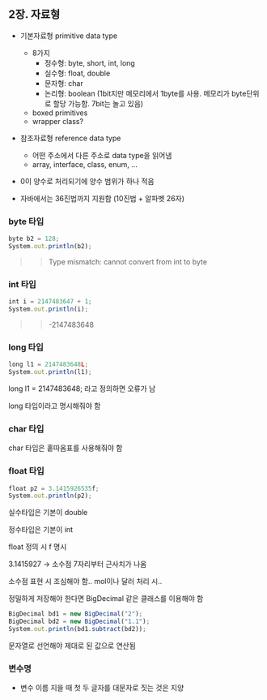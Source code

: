 ## 2장. 자료형

- 기본자료형 primitive data type
    - 8가지
        - 정수형: byte, short, int, long
        - 실수형: float, double
        - 문자형: char
        - 논리형: boolean (1bit지만 메모리에서 1byte를 사용. 메모리가 byte단위로 할당 가능함. 7bit는 놀고 있음)
    - boxed primitives
    - wrapper class?
- 참조자료형 reference data type
    - 어떤 주소에서 다른 주소로 data type을 읽어냄
    - array, interface, class, enum, …

- 0이 양수로 처리되기에 양수 범위가 하나 적음
- 자바에서는 36진법까지 지원함 (10진법 + 알파벳 26자)

### byte 타입

```jsx
byte b2 = 128;
System.out.println(b2);
```

>> Type mismatch: cannot convert from int to byte

### int 타입

```jsx
int i = 2147483647 + 1;
System.out.println(i);
```

>> -2147483648

### long 타입

```jsx
long l1 = 2147483648L;
System.out.println(l1);
```

long l1 = 2147483648; 라고 정의하면 오류가 남

long 타입이라고 명시해줘야 함

### char 타입

char 타입은 홑따옴표를 사용해줘야 함

### float 타입

```jsx
float p2 = 3.1415926535f;
System.out.println(p2);
```

실수타입은 기본이 double

정수타입은 기본이 int

float 정의 시 f 명시

3.1415927 → 소수점 7자리부터 근사치가 나옴

소수점 표현 시 조심해야 함.. mol이나 달러 처리 시..

정밀하게 저장해야 한다면 BigDecimal 같은 클래스를 이용해야 함

```jsx
BigDecimal bd1 = new BigDecimal("2");
BigDecimal bd2 = new BigDecimal("1.1");
System.out.println(bd1.subtract(bd2));
```

문자열로 선언해야 제대로 된 값으로 연산됨

### 변수명

- 변수 이름 지을 때 첫 두 글자를 대문자로 짓는 것은 지양
